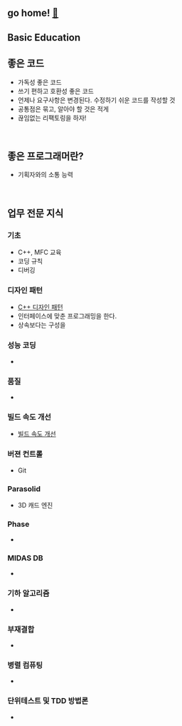 
## go home! [:house_with_garden:](https://github.com/wnsgml972/midas_log)

## Basic Education

## 좋은 코드

 * 가독성 좋은 코드
 * 쓰기 편하고 호환성 좋은 코드
 * 언제나 요구사항은 변경된다. 수정하기 쉬운 코드를 작성할 것
 * 공통점은 묶고, 알아야 할 것은 적게
 * 끊임없는 리팩토링을 하자!

<br/>

## 좋은 프로그래머란?

 * 기획자와의 소통 능력


<br/>

## 업무 전문 지식

### 기초
 * C++, MFC 교육
 * 코딩 규칙
 * 디버깅

### 디자인 패턴
 * [C++ 디자인 패턴](https://github.com/wnsgml972/Cpp-Design-Pattern-Study)
 * 인터페이스에 맞춘 프로그래밍을 한다.
 * 상속보다는 구성을


### 성능 코딩
 *

### 품질
 *

### 빌드 속도 개선
 * [빌드 속도 개선](./Build.md)

### 버젼 컨트롤
 * Git

### Parasolid
 * 3D 캐드 엔진

### Phase
 *

### MIDAS DB
 *

### 기하 알고리즘
 *

### 부재결합
 *

### 병렬 컴퓨팅
 *

### 단위테스트 및 TDD 방법론
 *
